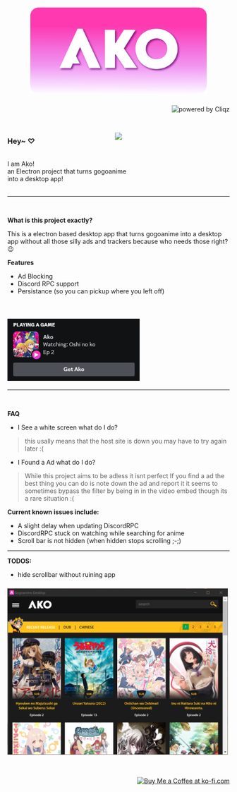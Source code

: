 <h1 align="center"><img src="./imgs/banner.png" width="400"></h1>
<div align="right"> <img src="https://camo.githubusercontent.com/fabadd8b5a200291761524d925bdd73eee8a11c4dcc58044e99541d36fc05535/68747470733a2f2f696d672e736869656c64732e696f2f62616467652f636c69717a2d706f77657265642d626c75653f6c6f676f3d636c69717a267374796c653d666c61742d737175617265" alt="powered by Cliqz" data-canonical-src="https://img.shields.io/badge/cliqz-powered-blue?logo=cliqz&amp;style=flat-square" style="max-width: 100%;"> </div>

<p align="center">
&nbsp; 
</p>

<img src="https://media.tenor.com/VeFKHsQDLgkAAAAC/ako-tamaki-smile.gif" align="right" width="260px"/>
<h3>Hey~	♡</h3>
<br>
I am Ako!
<br> 
an Electron project that turns gogoanime
<br> 
into a desktop app!
<br clear="left"/>
&nbsp;


---
&nbsp;


**What is this project exactly?**
&nbsp;

This is a electron based desktop app that turns gogoanime into a desktop app 
without all those silly ads and trackers because who needs those right? :wink:


**Features**
&nbsp;

- Ad Blocking
- Discord RPC support
- Persistance (so you can pickup where you left off)
  
&nbsp;

<h3 align="left"><img src="./imgs/RPC_example.PNG" width="300"></h3>


---
&nbsp;

**FAQ**
&nbsp;

- I See a white screen what do I do? 
> this usally means that the host site is down 
> you may have to try again later :(
&nbsp;
- I Found a Ad what do I do?
> While this project aims to be adless it isnt perfect 
> If you find a ad the best thing you can do is note down the ad
> and report it it seems to sometimes bypass the filter by being in 
> in the video embed though its a rare situation :(



**Current known issues include:**

- A slight delay when updating DiscordRPC
- DiscordRPC stuck on watching while searching for anime
- Scroll bar is not hidden (when hidden stops scrolling ;-;)



---

**TODOS:**

- hide scrollbar without ruining app
<h3 align="left"><img src="./imgs/Window.PNG" width="500"></h3>
<p align="center">
&nbsp; 
</p>

<div align="right">
<a href='https://ko-fi.com/zoeebun' target='_blank'><img height='35' style='border:0px;height:46px;' src='https://az743702.vo.msecnd.net/cdn/kofi3.png?v=0' border='0' alt='Buy Me a Coffee at ko-fi.com' />
</div>
